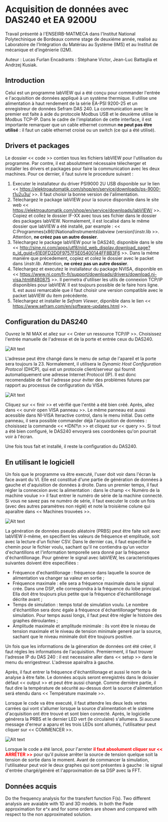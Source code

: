# Acquisition de données avec DAS240 et EA 9200U 

Travail présenté à l'ENSEIRB-MATMECA dans l'Institut National Polytechinique de Bordeaux comme stage de deuxiéme année, realisé au Laboratoire de l’Intégration du Matériau au Système (IMS) et au Institut de mécanique et d’ingénierie (I2M).

Auteur : Lucas Furlan
Encadrants : Stéphane Victor, Jean-Luc Battaglia et Andrzej Kusiak.

## Introduction

Celui est un programme labVIEW qui a été conçu pour commander l'entrée e l'acquisition de données appliqué à un système thermique. Il utilise une alimentation à haut rendement de la série EA-PSI 9200-25 et un enregistreur de données Sefram DAS 240. La communication avec le premier est faite à aide du protocole Modbus USB et le deuxième utilise le Modbus TCP-IP. Dans le cadre de l'implatation de cette interface, il est importante remarquer que un cable ethernet commun **ne peut pas être utilisé** : il faut un cable ethernet croisé ou un switch (ce qui a été utilisé).

## Drivers et packages

Le dossier << code >> contien tous les fichiers labVIEW pour l'utilisation du programme. Par contre, il est absolutment nécessaire télecherger et installer les drivers et packages pour faire la communication avec les deux machines. Pour ce dernier, il faut suivre le procedure suivant :

1. Executer le installateur du driver PSI9000 2U USB disponible sur le lien << https://elektroautomatik.com/shop/en/service/downloads/ps-9000-t1u2u3u/ >>. Il faut choisir la bonne version de l'alimentation.
2. Télechargez le package labVIEW pour la source disponible dans le site web << https://elektroautomatik.com/shop/en/service/downloads/labVIEW/ >>. Copiez et collez le dossier IF-XX avec tous ses fichier dans le dossier des packages labVIEW. Normalement, il est localisé dans le même dossier que labVIEW a été installé, par example : << C:Programmes(x86)\NationalInstruments\labview (version)\instr.lib >>. Attention, **ne créez pas un autre dossier**.
3. Télechargez le package labVIEW pour le DAS240, disponible dans le site << http://sine.ni.com/apps/utf8/niid_web_display.download_page?p_id_guid=61E0FD2D0F9757F5E05400144FF8B3F6 >>. Dans la même maniére que précedement, copiez et colez le dossier avec le packet dans *\instr.lib*. Attention, **ne créez pas un autre dossier**.
4. Télechargez et executez le installateur du package NVISA, disponible en << https://www.ni.com/fr-fr/support/downloads/drivers/download.ni-visa.html#480875 >>. Il permetra d'utiliser les utils de connexion TCP/IP disponibles pour labVIEW. Il est toujours possible de le faire hors ligne. IL est aussi remarcable que il faut choisir une version compatible avec le packet labVIEW du item précédente.
5. Télechargez et installer le *Sefram Viewer*, diponible dans le lien << https://www.sefram.com/en/software-updates.html >>.

## Configuration du DAS240

Ouvrez le NI MAX et allez sur << Créer un ressource TCP/IP >>. Choisissez l'entrée manuelle de l'adresse et de la porte et entrée ceux du DAS240. 

![Alt text](https://github.com/FurlanLucas/Data-acquisition-with-DAS240-and-EA-9200U/blob/main/fig/NIMAX.png)

L'adresse peut être changé dans le menu de *setup* de l'apareil et la porte sera toujours la 23. Normalement, il utilisera le *Dynamic Host Configuration Protocol* (DHCP), qui est un protocole client/serveur qui fournit automatiquement une adresse Internet Protocol (IP). Il est donc recomendable de fixé l'adresse pour éviter des problémes futures par rapport au processus de configuration du VISA.

![Alt text](https://github.com/FurlanLucas/Data-acquisition-with-DAS240-and-EA-9200U/blob/main/fig/TCPIP.bmp)

Cliquez sur << finir >> et vérifié que l'entité a été bien créé. Après, allez dans << ourvir open VISA panneau >>. Le même panneau est aussi acessible dans NI-VISA Iteractive control, dans le menu initial. Das cette panneau, il sera possible commander déjà l'acquisition de données : choisissez la commande << *IDN?\n >> et cliquez sur << query >>. Si tout a été bien configuré, le DAS240 envoyerá ses coordonées qu'on pourrait voir à l'écran.

Une fois tous fait et installé, il reste la configuration du DAS240.

## En utilisant le logiciell

Un fois que le programme va être executé, l'user doit voir dans l'écran la face avant du VI. Elle est constitué d'une partie de génération de données à gauche et d'aquisition de données à droite. Dans un premier temps, il faut régler la connecxion avec la alimentation : dans le champ << Numéro de la machine voulue >> il faut entrer le numéro de série de la machine connecté. Si vous ne savez pas ne numéro de série, il faut executer le code un fois (avec des autres paramètres non réglé) et note la troisième colune qui aparaître dans << Machines trouvées >>. 

![Alt text](https://github.com/FurlanLucas/Data-acquisition-with-DAS240-and-EA-9200U/blob/main/fig/mainVIp_markedS.png)

La génération de données pseudo aléatoire (PRBS) peut être faite soit avec labVIEW il-même, en specifient les valeurs de fréquence et emplitude, soit avec la lecture d'un fichier CSV. Dans le dernier cas, il faut especifié le chemin pour le fichier voulu, sachant qu'il ne contiendra qu'un vector d'echantillons et l'information temporelle sera donné par la fréquence d'échantillonage. Pour générer le signal avec labVIEW, les caracteristiques suivantes doivent être especifiées :

- Fréquence d'echantillonage : fréquence dans laquelle la source de alimentation va changer sa valeur en sortie ; 
- Fréquence maximale : elle sera a fréquence maximale dans le signal crée. Dans une DSP, elle correspondra à la fréquence du lobe principal. Ella doit être toujours plus petite que la fréquence d'échantillonage décrite avant ;
- Temps de simulation : temps total de simulation voulu. Le nombre d'échantillon sera donc égale à fréquence d´échantillonage*temps de simulation. Pour temps aussi longs, il faut peut être régler le histoire des graphes déroulantes ;
- Amplitude maximale et amplitude minimale : ils vont être le niveau de tension maximale et le niveau de tension minimale generé par la source, sachant que le niveau minimale doit être toujours positive.

Un fois que les informations de la géneration de données ont été créer, il faut régles les informations de l'acquisition. Premierment, il faut trouver l'adresse IP du DAS 240 : il est necessaire aller dans << setup >> dans le menu du enrigestreur. L'adresse apairaîtra à gauche.



Après, il faut entrer la fréquence d'échantillonage et aussi le nom de la analyse à être faite. Le données acquis seront enregistrés dans le doissier défaut << output >> et peut être aussi changé. Comme dernière partie, il faut dire la température de sécurité au-dessus dont la source d'alimentation será etendu dans << Température maximale >>.

Lorsque le code va être executé, il faut attendre les deux leds vertes carrées qui vont s'allumer lorsque la source d'alimentation et le sistème d'acquisition ont être trouvé et sont bien connecté. Aprés, le logicielle générera la PRBS et le dernier LED vert (le circulaire) s'allumera. Si aucune message d'erreur a aparu et les trois LEDs sont allumés, l'utilisateur peut cliquer sur << COMMENCER >>.

![Alt text](https://github.com/FurlanLucas/Data-acquisition-with-DAS240-and-EA-9200U/blob/main/fig/mainVIp_markedL.png)



Lorsque le code a été lancé, pour l'arreter **<span style="color: red;">il faut absolument cliquer sur << ARRÊTER >></span>** pour qu'il puisse arrêter la source de tension quelque soit la tension de sortie dans le moment. Avant de commancer la simulation, l'utilisateur peut voir le deux graphes qui sont présentes à gauche : le signal d'entrée chargé/généré et l'approximation de sa DSP avec la FFT.

## Données acquis
Do the frequency analysis for the transfert function F(s). Two different analysis are avaiable with 1D and 3D models. In both the Pade approximation for e^x and for some orders are shown and compared with respect to the non approximated solution.